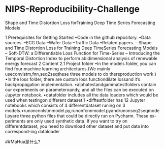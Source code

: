 # NIPS-Reproducibility-Challenge
Shape and Time Distortion Loss forTraining Deep Time Series Forecasting Models



1  Prerequisites for Getting Started
•Code in the github repository.
•Data sources.
–ECG Data
–Wafer Data
–Traffic Data
•Related papers.
–  Shape  and  Time  Distortion  Loss  for  Training  Deep  TimeSeries Forecasting Models
–  Soft-DTW: a Differentiable Loss Function for Time-Series
–  Introducing  the  Temporal  Distortion  Index  to  perform  abidimensional analysis of renewable energy forecast
2  Content
2.1  Project folder
•In  the  models  folder,  you  can  find  four  machine  learning  architectures.(We  mainly  useconvlstm,fnn,seq2seqthese  three  models  to  do  thereproduction work.)
•In the loss folder, there are custom loss functiondilate lossand it’s backpropagation implementation.
•alphatestandgammatestfolders contain our experiments on parameterαandγ, and all the files can be executed on Jupyter notebook.
•datafolder includes all the data loaders which would be used when testingon different dataset.1
•difftestfolder  has  12  Jupyter  notebooks  which  consists  of  4  differentdataset runing on 3 models.•runoncnnlstmmodel.py,runonfcnnmodel.pyandrunonseq2seqmodel.pyare three python files that could be directly run on Pycharm.  These ex-periments are only used synthetic data.  If you want to try on differentdataset, you need to download other dataset and put data into correspond-ing dataloader


##MaHua是什么?
